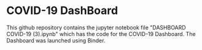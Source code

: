 # COVID-19 DashBoard
This github repository contains the jupyter notebook file "DASHBOARD COVID-19  (3).ipynb" which has the code for the COVID-19 Dashboard. The Dashboard was launched using Binder. 
